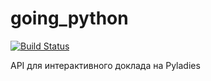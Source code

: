 # going_python

[![Build Status](https://travis-ci.org/Melevir/going_python.svg?branch=master)](https://travis-ci.org/Melevir/going_python)

API для интерактивного доклада на Pyladies
